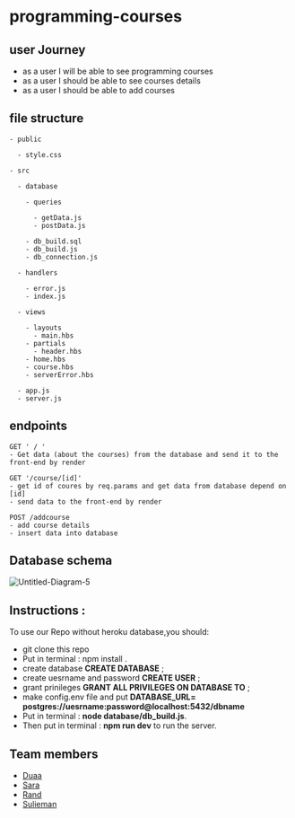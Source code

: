# programming-courses

## user Journey

- as a user I will be able to see programming courses
- as a user I should be able to see courses details
- as a user I should be able to add courses

## file structure

```
- public

  - style.css

- src

  - database

    - queries

      - getData.js
      - postData.js

    - db_build.sql
    - db_build.js
    - db_connection.js

  - handlers

    - error.js
    - index.js

  - views

    - layouts
      - main.hbs
    - partials
      - header.hbs
    - home.hbs
    - course.hbs
    - serverError.hbs

  - app.js
  - server.js
```

## endpoints

```
GET ' / '
- Get data (about the courses) from the database and send it to the front-end by render

GET '/course/[id]'
- get id of coures by req.params and get data from database depend on [id]
- send data to the front-end by render

POST /addcourse
- add course details
- insert data into database
```

## Database schema

![Untitled-Diagram-_5_](https://user-images.githubusercontent.com/47992412/62526882-c8ef7780-b842-11e9-8e96-7e41c2f1ebd8.png)

## Instructions :

To use our Repo without heroku database,you should:

- git clone this repo
- Put in terminal : npm install .
- create database **CREATE DATABASE** ;
- create uesrname and password **CREATE USER** ;
- grant prinileges **GRANT ALL PRIVILEGES ON DATABASE TO** ;
- make config.env file and put **DATABASE_URL= postgres://uesrname:password@localhost:5432/dbname**
- Put in terminal : **node database/db_build.js**.
- Then put in terminal : **npm run dev** to run the server.

## Team members

- [Duaa](https://github.com/DuaaH)
- [Sara](https://github.com/sara219)
- [Rand](https://github.com/RandInaim)
- [Sulieman](https://github.com/sulieman1)
